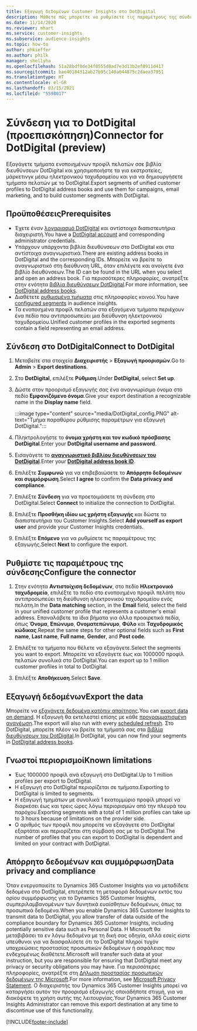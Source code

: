 ```yaml
---
title: Εξαγωγή δεδομένων Customer Insights στο DotDigital
description: Μάθετε πώς μπορείτε να ρυθμίσετε τις παραμέτρους της σύνδεσης στο DotDigital.
ms.date: 11/14/2020
ms.reviewer: mhart
ms.service: customer-insights
ms.subservice: audience-insights
ms.topic: how-to
author: phkieffer
ms.author: philk
manager: shellyha
ms.openlocfilehash: 51a28bdf0de34f0555d8ad7e3d13b2ef8911d417
ms.sourcegitcommit: bae40184312ab27b95c140a044875c2daea37951
ms.translationtype: HT
ms.contentlocale: el-GR
ms.lasthandoff: 03/15/2021
ms.locfileid: "5598017"
---
```

# <a name="connector-for-dotdigital-preview"></a><span data-ttu-id="6d57c-103">Σύνδεση για το DotDigital (προεπισκόπηση)</span><span class="sxs-lookup"><span data-stu-id="6d57c-103">Connector for DotDigital (preview)</span></span>

<span data-ttu-id="6d57c-104">Εξαγάγετε τμήματα ενοποιημένων προφίλ πελατών σσε βιβλία διευθύνσεων DotDigital και χρησιμοποιήστε τα για εκστρατείες, μάρκετινγκ μέσω ηλεκτρονικού ταχυδρομείου και για να δημιουργήσετε τμήματα πελατών με το DotDigital.</span><span class="sxs-lookup"><span data-stu-id="6d57c-104">Export segments of unified customer profiles to DotDigital address books and use them for campaigns, email marketing, and to build customer segments with DotDigital.</span></span> 

## <a name="prerequisites"></a><span data-ttu-id="6d57c-105">Προϋποθέσεις</span><span class="sxs-lookup"><span data-stu-id="6d57c-105">Prerequisites</span></span>

-   <span data-ttu-id="6d57c-106">Έχετε έναν [λογαριασμό DotDigital](https://dotdigital.com/) και αντίστοιχα διαπιστευτήρια διαχειριστή.</span><span class="sxs-lookup"><span data-stu-id="6d57c-106">You have a [DotDigital account](https://dotdigital.com/) and corresponding administrator credentials.</span></span>
-   <span data-ttu-id="6d57c-107">Υπάρχουν υπάρχοντα βιβλία διευθύνσεων στο DotDigital και στα αντίστοιχα αναγνωριστικά.</span><span class="sxs-lookup"><span data-stu-id="6d57c-107">There are existing address books in DotDigital and the corresponding IDs.</span></span> <span data-ttu-id="6d57c-108">Μπορείτε να βρείτε το αναγνωριστικό στη διεύθυνση URL, όταν επιλέγετε και ανοίγετε ένα βιβλίο διευθύνσεων.</span><span class="sxs-lookup"><span data-stu-id="6d57c-108">The ID can be found in the URL when you select and open an address book.</span></span> <span data-ttu-id="6d57c-109">Για περισσότερες πληροφορίες, ανατρέξτε στην ενότητα [βιβλία διευθύνσεων DotDigital](https://support.dotdigital.com/hc/articles/212211968-Creating-an-address-book).</span><span class="sxs-lookup"><span data-stu-id="6d57c-109">For more information, see [DotDigital address books](https://support.dotdigital.com/hc/articles/212211968-Creating-an-address-book).</span></span>
-   <span data-ttu-id="6d57c-110">Διαθέτετε [ρυθμισμένα τμήματα](segments.md) στις πληροφορίες κοινού.</span><span class="sxs-lookup"><span data-stu-id="6d57c-110">You have [configured segments](segments.md) in audience insights.</span></span>
-   <span data-ttu-id="6d57c-111">Τα ενοποιημένα προφίλ πελατών στα εξαγόμενα τμήματα περιέχουν ένα πεδίο που αντιπροσωπεύει μια διεύθυνση ηλεκτρονικού ταχυδρομείου.</span><span class="sxs-lookup"><span data-stu-id="6d57c-111">Unified customer profiles in the exported segments contain a field representing an email address.</span></span>

## <a name="connect-to-dotdigital"></a><span data-ttu-id="6d57c-112">Σύνδεση στο DotDigital</span><span class="sxs-lookup"><span data-stu-id="6d57c-112">Connect to DotDigital</span></span>

1. <span data-ttu-id="6d57c-113">Μεταβείτε στα στοιχεία **Διαχειριστής** > **Εξαγωγή προορισμών**.</span><span class="sxs-lookup"><span data-stu-id="6d57c-113">Go to **Admin** > **Export destinations**.</span></span>

1. <span data-ttu-id="6d57c-114">Στο **DotDigital**, επιλέξτε **Ρύθμιση**.</span><span class="sxs-lookup"><span data-stu-id="6d57c-114">Under **DotDigital**, select **Set up**.</span></span>

1. <span data-ttu-id="6d57c-115">Δώστε στον προορισμό εξαγωγής σας ένα αναγνωρίσιμο όνομα στο πεδίο **Εμφανιζόμενο όνομα**.</span><span class="sxs-lookup"><span data-stu-id="6d57c-115">Give your export destination a recognizable name in the **Display name** field.</span></span>

   :::image type="content" source="media/DotDigital_config.PNG" alt-text="Τμήμα παραθύρου ρύθμισης παραμέτρων για εξαγωγή DotDigital.":::

1. <span data-ttu-id="6d57c-117">Πληκτρολογήστε το **όνομα χρήστη και τον κωδικό πρόσβασης DotDigital**.</span><span class="sxs-lookup"><span data-stu-id="6d57c-117">Enter your **DotDigital username and password**.</span></span>

1. <span data-ttu-id="6d57c-118">Εισαγάγετε το **[αναγνωριστικό βιβλίου διευθύνσεων του DotDigital](https://support.dotdigital.com/hc/articles/212211968-Creating-an-address-book)**.</span><span class="sxs-lookup"><span data-stu-id="6d57c-118">Enter your **[DotDigital address book ID](https://support.dotdigital.com/hc/articles/212211968-Creating-an-address-book)**.</span></span>

1. <span data-ttu-id="6d57c-119">Επιλέξτε **Συμφωνώ** για να επιβεβαιώσετε το **Απόρρητο δεδομένων και συμμόρφωση**.</span><span class="sxs-lookup"><span data-stu-id="6d57c-119">Select **I agree** to confirm the **Data privacy and compliance**.</span></span>

1. <span data-ttu-id="6d57c-120">Επιλέξτε **Σύνδεση** για να προετοιμάσετε τη σύνδεση στο DotDigital.</span><span class="sxs-lookup"><span data-stu-id="6d57c-120">Select **Connect** to initialize the connection to DotDigital.</span></span>

1. <span data-ttu-id="6d57c-121">Επιλέξτε **Προσθήκη ιδίου ως χρήστη εξαγωγής** και δώστε τα διαπιστευτήρια του Customer Insights.</span><span class="sxs-lookup"><span data-stu-id="6d57c-121">Select **Add yourself as export user** and provide your Customer Insights credentials.</span></span>

1. <span data-ttu-id="6d57c-122">Επιλέξτε **Επόμενο** για να ρυθμίσετε τις παραμέτρους της εξαγωγής.</span><span class="sxs-lookup"><span data-stu-id="6d57c-122">Select **Next** to configure the export.</span></span>

## <a name="configure-the-connector"></a><span data-ttu-id="6d57c-123">Ρυθμίστε τις παραμέτρους της σύνδεσης</span><span class="sxs-lookup"><span data-stu-id="6d57c-123">Configure the connector</span></span>

1. <span data-ttu-id="6d57c-124">Στην ενότητα **Αντιστοίχιση δεδομένων**, στο πεδίο **Ηλεκτρονικό ταχυδρομείο**, επιλέξτε το πεδίο στο ενοποιημένο προφίλ πελάτη που αντιπροσωπεύει τη διεύθυνση ηλεκτρονικού ταχυδρομείου ενός πελάτη.</span><span class="sxs-lookup"><span data-stu-id="6d57c-124">In the **Data matching** section, in the **Email** field, select the field in your unified customer profile that represents a customer's email address.</span></span> <span data-ttu-id="6d57c-125">Επαναλάβετε τα ίδια βήματα για άλλα προαιρετικά πεδία, όπως **Όνομα**, **Επώνυμο**, **Ονοματεπώνυμο**, **Φύλο** και **Ταχυδρομικός κώδικας**.</span><span class="sxs-lookup"><span data-stu-id="6d57c-125">Repeat the same steps for other optional fields such as **First name**, **Last name**, **Full name**, **Gender**, and **Post code**.</span></span>

1. <span data-ttu-id="6d57c-126">Επιλέξτε τα τμήματα που θέλετε να εξαγάγετε.</span><span class="sxs-lookup"><span data-stu-id="6d57c-126">Select the segments you want to export.</span></span> <span data-ttu-id="6d57c-127">Μπορείτε να εξαγάγετε έως και 1000000 προφίλ πελατών συνολικά στο DotDigital.</span><span class="sxs-lookup"><span data-stu-id="6d57c-127">You can export up to 1 million customer profiles in total to DotDigital.</span></span>

1. <span data-ttu-id="6d57c-128">Επιλέξτε **Αποθήκευση**.</span><span class="sxs-lookup"><span data-stu-id="6d57c-128">Select **Save**.</span></span>

## <a name="export-the-data"></a><span data-ttu-id="6d57c-129">Εξαγωγή δεδομένων</span><span class="sxs-lookup"><span data-stu-id="6d57c-129">Export the data</span></span>

<span data-ttu-id="6d57c-130">Μπορείτε να [εξαγάγετε δεδομένα κατόπιν απαίτησης](export-destinations.md).</span><span class="sxs-lookup"><span data-stu-id="6d57c-130">You can [export data on demand](export-destinations.md).</span></span> <span data-ttu-id="6d57c-131">Η εξαγωγή θα εκτελεστεί επίσης με κάθε [προγραμματισμένη ανανέωση](system.md#schedule-tab).</span><span class="sxs-lookup"><span data-stu-id="6d57c-131">The export will also run with every [scheduled refresh](system.md#schedule-tab).</span></span> <span data-ttu-id="6d57c-132">Στο DotDigital, μπορείτε πλέον να βρείτε τα τμήματά σας στα [βιβλία διευθύνσεων του DotDigital](https://support.dotdigital.com/hc/articles/212211968-Creating-an-address-book).</span><span class="sxs-lookup"><span data-stu-id="6d57c-132">In DotDigital, you can now find your segments in [DotDigital address books](https://support.dotdigital.com/hc/articles/212211968-Creating-an-address-book).</span></span>

## <a name="known-limitations"></a><span data-ttu-id="6d57c-133">Γνωστοί περιορισμοί</span><span class="sxs-lookup"><span data-stu-id="6d57c-133">Known limitations</span></span>

- <span data-ttu-id="6d57c-134">Έως 1000000 προφίλ ανά εξαγωγή στο DotDigital.</span><span class="sxs-lookup"><span data-stu-id="6d57c-134">Up to 1 million profiles per export to DotDigital.</span></span>
- <span data-ttu-id="6d57c-135">Η εξαγωγή στο DotDigital περιορίζεται σε τμήματα.</span><span class="sxs-lookup"><span data-stu-id="6d57c-135">Exporting to DotDigital is limited to segments.</span></span>
- <span data-ttu-id="6d57c-136">Η εξαγωγή τμημάτων με συνολικά 1 εκατομμύριο προφίλ μπορεί να διαρκέσει έως και τρεις ώρες λόγω περιορισμών από την πλευρά του παρόχου.</span><span class="sxs-lookup"><span data-stu-id="6d57c-136">Exporting segments with a total of 1 million profiles can take up to 3 hours because of limitations on the provider side.</span></span> 
- <span data-ttu-id="6d57c-137">Ο αριθμός των προφίλ που μπορείτε να εξαγάγετε στο DotDigital εξαρτάται και περιορίζεται στη σύμβασή σας με το DotDigital.</span><span class="sxs-lookup"><span data-stu-id="6d57c-137">The number of profiles that you can export to DotDigital is dependent and limited on your contract with DotDigital.</span></span>

## <a name="data-privacy-and-compliance"></a><span data-ttu-id="6d57c-138">Απόρρητο δεδομένων και συμμόρφωση</span><span class="sxs-lookup"><span data-stu-id="6d57c-138">Data privacy and compliance</span></span>

<span data-ttu-id="6d57c-139">Όταν ενεργοποιείτε το Dynamics 365 Customer Insights για να μεταδίδετε δεδομένα στο DotDigital, επιτρέπετε τη μεταφορά δεδομένων εκτός του ορίου συμμόρφωσης για το Dynamics 365 Customer Insights, συμπεριλαμβανομένων των δυνητικά ευαίσθητων δεδομένων, όπως τα προσωπικά δεδομένα.</span><span class="sxs-lookup"><span data-stu-id="6d57c-139">When you enable Dynamics 365 Customer Insights to transmit data to DotDigital, you allow transfer of data outside of the compliance boundary for Dynamics 365 Customer Insights, including potentially sensitive data such as Personal Data.</span></span> <span data-ttu-id="6d57c-140">Η Microsoft θα μεταβιβάσει τα εν λόγω δεδομένα με τη δική σας οδηγία, αλλά εσείς είστε υπεύθυνοι για να διασφαλίσετε ότι το DotDigital πληροί τυχόν υποχρεώσεις προστασίας προσωπικών δεδομένων ή ασφάλειας που ενδεχομένως διαθέτετε.</span><span class="sxs-lookup"><span data-stu-id="6d57c-140">Microsoft will transfer such data at your instruction, but you are responsible for ensuring that DotDigital meet any privacy or security obligations you may have.</span></span> <span data-ttu-id="6d57c-141">Για περισσότερες πληροφορίες, ανατρέξτε στη [Δήλωση προστασίας προσωπικών δεδομένων της Microsoft](https://go.microsoft.com/fwlink/?linkid=396732).</span><span class="sxs-lookup"><span data-stu-id="6d57c-141">For more information, see [Microsoft Privacy Statement](https://go.microsoft.com/fwlink/?linkid=396732).</span></span>
<span data-ttu-id="6d57c-142">Ο διαχειριστής του Dynamics 365 Customer Insights μπορεί να καταργήσει αυτόν τον προορισμό εξαγωγής οποιαδήποτε στιγμή, για να διακόψετε τη χρήση αυτής της λειτουργίας.</span><span class="sxs-lookup"><span data-stu-id="6d57c-142">Your Dynamics 365 Customer Insights Administrator can remove this export destination at any time to discontinue use of this functionality.</span></span>


[!INCLUDE[footer-include](../includes/footer-banner.md)]